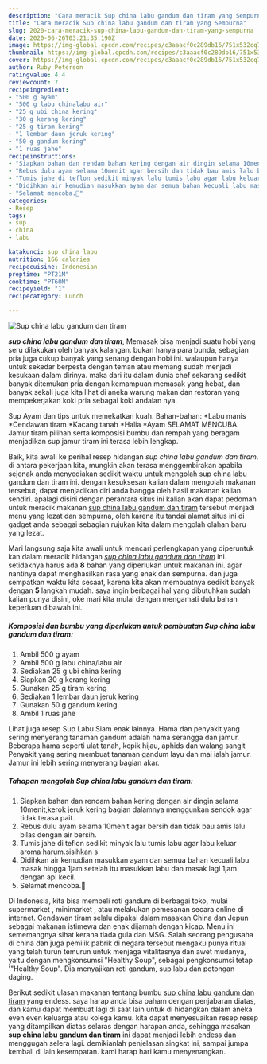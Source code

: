 ```yaml
---
description: "Cara meracik Sup china labu gandum dan tiram yang Sempurna"
title: "Cara meracik Sup china labu gandum dan tiram yang Sempurna"
slug: 2020-cara-meracik-sup-china-labu-gandum-dan-tiram-yang-sempurna
date: 2020-06-26T03:21:35.190Z
image: https://img-global.cpcdn.com/recipes/c3aaacf0c289db16/751x532cq70/sup-china-labu-gandum-dan-tiram-foto-resep-utama.jpg
thumbnail: https://img-global.cpcdn.com/recipes/c3aaacf0c289db16/751x532cq70/sup-china-labu-gandum-dan-tiram-foto-resep-utama.jpg
cover: https://img-global.cpcdn.com/recipes/c3aaacf0c289db16/751x532cq70/sup-china-labu-gandum-dan-tiram-foto-resep-utama.jpg
author: Ruby Peterson
ratingvalue: 4.4
reviewcount: 7
recipeingredient:
- "500 g ayam"
- "500 g labu chinalabu air"
- "25 g ubi china kering"
- "30 g kerang kering"
- "25 g tiram kering"
- "1 lembar daun jeruk kering"
- "50 g gandum kering"
- "1 ruas jahe"
recipeinstructions:
- "Siapkan bahan dan rendam bahan kering dengan air dingin selama 10menit,kerok jeruk kering bagian dalamnya menggunkan sendok agar tidak terasa pait."
- "Rebus dulu ayam selama 10menit agar bersih dan tidak bau amis lalu bilas dengan air bersih."
- "Tumis jahe di teflon sedikit minyak lalu tumis labu agar labu keluar aroma harum.sisihkan s"
- "Didihkan air kemudian masukkan ayam dan semua bahan kecuali labu masak hingga 1jam setelah itu masukkan labu dan masak lagi 1jam dengan api kecil."
- "Selamat mencoba.💁"
categories:
- Resep
tags:
- sup
- china
- labu

katakunci: sup china labu 
nutrition: 166 calories
recipecuisine: Indonesian
preptime: "PT21M"
cooktime: "PT60M"
recipeyield: "1"
recipecategory: Lunch

---
```



![Sup china labu gandum dan tiram](https://img-global.cpcdn.com/recipes/c3aaacf0c289db16/751x532cq70/sup-china-labu-gandum-dan-tiram-foto-resep-utama.jpg)

<b><i>sup china labu gandum dan tiram</i></b>, Memasak bisa menjadi suatu hobi yang seru dilakukan oleh banyak kalangan. bukan hanya para bunda, sebagian pria juga cukup banyak yang senang dengan hobi ini. walaupun hanya untuk sekedar berpesta dengan teman atau memang sudah menjadi kesukaan dalam dirinya. maka dari itu dalam dunia chef sekarang sedikit banyak ditemukan pria dengan kemampuan memasak yang hebat, dan banyak sekali juga kita lihat di aneka warung makan dan restoran yang mempekerjakan koki pria sebagai koki andalan nya.

Sup Ayam dan tips untuk memekatkan kuah. Bahan-bahan: *Labu manis *Cendawan tiram *Kacang tanah *Halia *Ayam SELAMAT MENCUBA. Jamur tiram pilihan serta komposisi bumbu dan rempah yang beragam menjadikan sup jamur tiram ini terasa lebih lengkap.

Baik, kita awali ke perihal resep hidangan <i>sup china labu gandum dan tiram</i>. di antara pekerjaan kita, mungkin akan terasa menggembirakan apabila sejenak anda menyediakan sedikit waktu untuk mengolah sup china labu gandum dan tiram ini. dengan kesuksesan kalian dalam mengolah makanan tersebut, dapat menjadikan diri anda bangga oleh hasil makanan kalian sendiri. apalagi disini dengan perantara situs ini kalian akan dapat pedoman untuk meracik makanan <u>sup china labu gandum dan tiram</u> tersebut menjadi menu yang lezat dan sempurna, oleh karena itu tandai alamat situs ini di gadget anda sebagai sebagian rujukan kita dalam mengolah olahan baru yang lezat.


Mari langsung saja kita awali untuk mencari perlengkapan yang diperuntuk kan dalam meracik hidangan <u><i>sup china labu gandum dan tiram</i></u> ini. setidaknya harus ada <b>8</b> bahan yang diperlukan untuk makanan ini. agar nantinya dapat menghasilkan rasa yang enak dan sempurna. dan juga sempatkan waktu kita sesaat, karena kita akan membuatnya sedikit banyak dengan <b>5</b> langkah mudah. saya ingin berbagai hal yang dibutuhkan sudah kalian punya disini, oke mari kita mulai dengan mengamati dulu bahan keperluan dibawah ini.

<!--inarticleads1-->

##### Komposisi dan bumbu yang diperlukan untuk pembuatan Sup china labu gandum dan tiram:

1. Ambil 500 g ayam
1. Ambil 500 g labu china/labu air
1. Sediakan 25 g ubi china kering
1. Siapkan 30 g kerang kering
1. Gunakan 25 g tiram kering
1. Sediakan 1 lembar daun jeruk kering
1. Gunakan 50 g gandum kering
1. Ambil 1 ruas jahe


Lihat juga resep Sup Labu Siam enak lainnya. Hama dan penyakit yang sering menyerang tanaman gandum adalah hama serangga dan jamur. Beberapa hama seperti ulat tanah, kepik hijau, aphids dan walang sangit Penyakit yang sering membuat tanaman gandum layu dan mai ialah jamur. Jamur ini lebih sering menyerang bagian akar. 

<!--inarticleads2-->

##### Tahapan mengolah Sup china labu gandum dan tiram:

1. Siapkan bahan dan rendam bahan kering dengan air dingin selama 10menit,kerok jeruk kering bagian dalamnya menggunkan sendok agar tidak terasa pait.
1. Rebus dulu ayam selama 10menit agar bersih dan tidak bau amis lalu bilas dengan air bersih.
1. Tumis jahe di teflon sedikit minyak lalu tumis labu agar labu keluar aroma harum.sisihkan s
1. Didihkan air kemudian masukkan ayam dan semua bahan kecuali labu masak hingga 1jam setelah itu masukkan labu dan masak lagi 1jam dengan api kecil.
1. Selamat mencoba.💁


Di Indonesia, kita bisa membeli roti gandum di berbagai toko, mulai supermarket , minimarket , atau melakukan pemesanan secara online di internet. Cendawan tiram selalu dipakai dalam masakan China dan Jepun sebagai makanan istimewa dan enak dijamah dengan kicap. Menu ini sememangnya sihat kerana tiada gula dan MSG. Salah seorang pengusaha di china dan juga pemilik pabrik di negara tersebut mengaku punya ritual yang telah turun temurun untuk menjaga vitalitasnya dan awet mudanya, yaitu dengan mengkonsumsi &#34;Healthy Soup&#34;, sebagai pengkonsumsi tetap &#39;&#34;Healthy Soup&#34;. Dia menyajikan roti gandum, sup labu dan potongan daging. 

Berikut sedikit ulasan makanan tentang bumbu <u>sup china labu gandum dan tiram</u> yang endess. saya harap anda bisa paham dengan penjabaran diatas, dan kamu dapat membuat lagi di saat lain untuk di hidangkan dalam aneka even even keluarga atau kolega kamu. kita dapat menyesuaikan resep resep yang ditampilkan diatas selaras dengan harapan anda, sehingga masakan <b>sup china labu gandum dan tiram</b> ini dapat menjadi lebih endess dan menggugah selera lagi. demikianlah penjelasan singkat ini, sampai jumpa kembali di lain kesempatan. kami harap hari kamu menyenangkan.
